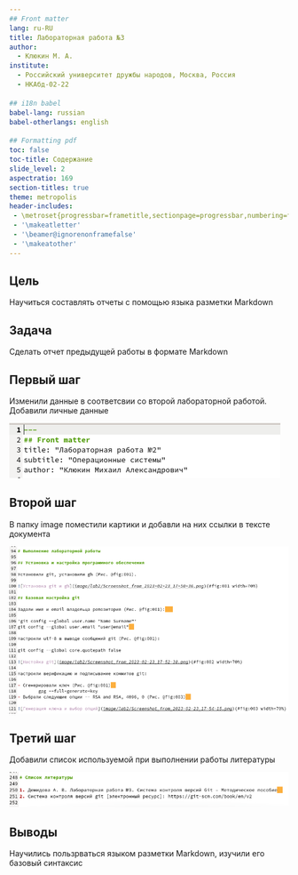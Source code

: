```yaml
---
## Front matter
lang: ru-RU
title: Лабораторная работа №3
author:
  - Клюкин М. А.
institute:
  - Российский университет дружбы народов, Москва, Россия
  - НКАбд-02-22

## i18n babel
babel-lang: russian
babel-otherlangs: english

## Formatting pdf
toc: false
toc-title: Содержание
slide_level: 2
aspectratio: 169
section-titles: true
theme: metropolis
header-includes:
 - \metroset{progressbar=frametitle,sectionpage=progressbar,numbering=fraction}
 - '\makeatletter'
 - '\beamer@ignorenonframefalse'
 - '\makeatother'
---
```



## Цель

Научиться составлять отчеты с помощью языка разметки Markdown

## Задача

Сделать отчет предыдущей работы в формате Markdown

## Первый шаг

Изменили данные в соответсвии со второй лабораторной работой. Добавили личные данные

![Изменение данных в отчете](image/Screenshot_from_2023-02-25_10-42-19.png)

## Второй шаг

В папку image поместили картики и добавли на них ссылки в тексте документа

![Добавление иллюстраций](image/Screenshot_from_2023-02-25_10-43-28.png)

## Третий шаг

Добавили список используемой при выполнении работы литературы

![Используемая литература](image/Screenshot_from_2023-02-25_10-48-38.png)

## Выводы 

Научились пользрваться языком разметки Markdown, изучили его базовый синтаксис
